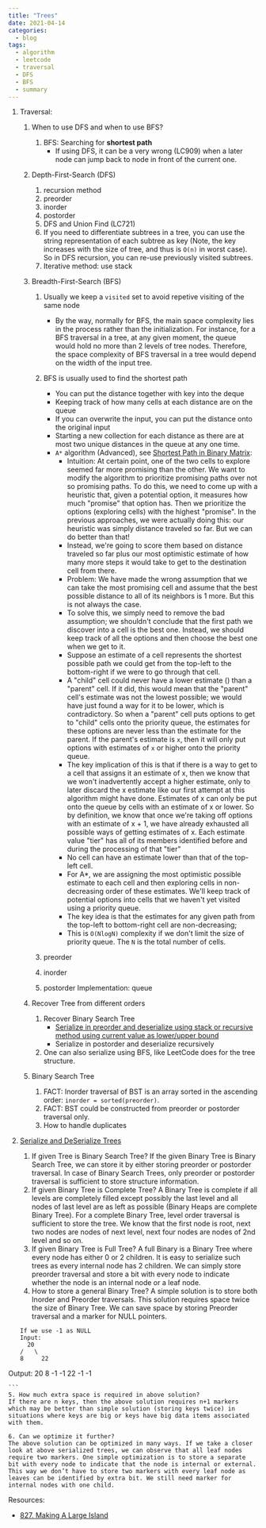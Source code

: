 ```yaml
---
title: "Trees"
date: 2021-04-14
categories:
  - blog
tags:
  - algorithm
  - leetcode
  - traversal
  - DFS
  - BFS
  - summary
---
```


1. Traversal:
    1. When to use DFS and when to use BFS?
        1. BFS: Searching for **shortest path**
            * If using DFS, it can be a very wrong (LC909) when a later node can jump back to node in front of the current one.
    2. Depth-First-Search (DFS)
        1. recursion method
        1. preorder
        2. inorder
        3. postorder
        4. DFS and Union Find (LC721)
        5. If you need to differentiate subtrees in a tree, you can use the string representation of each subtree as key (Note, the key increases with the size of tree, and thus is `O(n)` in worst case). So in DFS recursion, you can re-use previously visited subtrees.
        6. Iterative method: use stack
    3. Breadth-First-Search (BFS)
        1. Usually we keep a `visited` set to avoid repetive visiting of the same node
            * By the way, normally for BFS, the main space complexity lies in the process rather than the initialization. For instance, for a BFS traversal in a tree, at any given moment, the queue would hold no more than 2 levels of tree nodes. Therefore, the space complexity of BFS traversal in a tree would depend on the width of the input tree.
        2. BFS is usually used to find the shortest path
            * You can put the distance together with key into the deque
            * Keeping track of how many cells at each distance are on the queue
            * If you can overwrite the input, you can put the distance onto the original input
            * Starting a new collection for each distance as there are at most two unique distances in the queue at any one time.
            * `A*` algorithm (Advanced), see [Shortest Path in Binary Matrix][LC1091]: 
                * Intuition: At certain point, one of the two cells to explore seemed far more promising than the other. We want to modify the algorithm to prioritize promising paths over not so promising paths. To do this, we need to come up with a heuristic that, given a potential option, it measures how much "promise" that option has. Then we prioritize the options (exploring cells) with the highest "promise". In the previous approaches, we were actually doing this: our heuristic was simply distance traveled so far. But we can do better than that!
                * Instead, we're going to score them based on distance traveled so far plus our most optimistic estimate of how many more steps it would take to get to the destination cell from there. 
                * Problem: We have made the wrong assumption that we can take the most promising cell and assume that the best possible distance to all of its neighbors is 1 more. But this is not always the case. 
                * To solve this, we simply need to remove the bad assumption; we shouldn't conclude that the first path we discover into a cell is the best one. Instead, we should keep track of all the options and then choose the best one when we get to it.
                * Suppose an estimate of a cell represents the shortest possible path we could get from the top-left to the bottom-right if we were to go through that cell.
                * A "child" cell could never have a lower estimate () than a "parent" cell. If it did, this would mean that the "parent" cell's estimate was not the lowest possible; we would have just found a way for it to be lower, which is contradictory. So when a "parent" cell puts options to get to "child" cells onto the priority queue, the estimates for these options are never less than the estimate for the parent. If the parent's estimate is `x`, then it will only put options with estimates of `x` or higher onto the priority queue.
                * The key implication of this is that if there is a way to get to a cell that assigns it an estimate of x, then we know that we won't inadvertently accept a higher estimate, only to later discard the x estimate like our first attempt at this algorithm might have done. Estimates of x can only be put onto the queue by cells with an estimate of x or lower. So by definition, we know that once we're taking off options with an estimate of x + 1, we have already exhausted all possible ways of getting estimates of x. Each estimate value "tier" has all of its members identified before and during the processing of that "tier"
                * No cell can have an estimate lower than that of the top-left cell.
                * For A*, we are assigning the most optimistic possible estimate to each cell and then exploring cells in non-decreasing order of these estimates. We'll keep track of potential options into cells that we haven't yet visited using a priority queue. 
                * The key idea is that the estimates for any given path from the top-left to bottom-right cell are non-decreasing;
                * This is `O(NlogN)` complexity if we don't limit the size of priority queue. The `N` is the total number of cells.







            




        1. preorder
        2. inorder
        3. postorder
        Implementation: queue



    3. Recover Tree from different orders
        1. Recover Binary Search Tree            
            * [Serialize in preorder and deserialize using stack or recursive method using current value as lower/upper bound][LeetCode 449]
            * Serialize in postorder and deserialize recursively
        2. One can also serialize using BFS, like LeetCode does for the tree structure.
    4. Binary Search Tree
        1. FACT: Inorder traversal of BST is an array sorted in the ascending order: `inorder = sorted(preorder)`.
        2. FACT: BST could be constructed from preorder or postorder traversal only.
        5. How to handle duplicates

5. [Serialize and DeSerialize Trees][Serialize Tree]
    1. If given Tree is Binary Search Tree? 
    If the given Binary Tree is Binary Search Tree, we can store it by either storing preorder or postorder traversal. In case of Binary Search Trees, only preorder or postorder traversal is sufficient to store structure information. 
    2. If given Binary Tree is Complete Tree? 
    A Binary Tree is complete if all levels are completely filled except possibly the last level and all nodes of last level are as left as possible (Binary Heaps are complete Binary Tree). For a complete Binary Tree, level order traversal is sufficient to store the tree. We know that the first node is root, next two nodes are nodes of next level, next four nodes are nodes of 2nd level and so on. 
    3. If given Binary Tree is Full Tree? 
    A full Binary is a Binary Tree where every node has either 0 or 2 children. It is easy to serialize such trees as every internal node has 2 children. We can simply store preorder traversal and store a bit with every node to indicate whether the node is an internal node or a leaf node.
    4. How to store a general Binary Tree? 
    A simple solution is to store both Inorder and Preorder traversals. This solution requires space twice the size of Binary Tree. We can save space by storing Preorder traversal and a marker for NULL pointers. 
    ```
    If we use -1 as NULL
    Input:
      20
    /   \
   8     22 
Output: 20 8 -1 -1 22 -1 -1 

    ```
    5. How much extra space is required in above solution? 
    If there are n keys, then the above solution requires n+1 markers which may be better than simple solution (storing keys twice) in situations where keys are big or keys have big data items associated with them.

    6. Can we optimize it further? 
    The above solution can be optimized in many ways. If we take a closer look at above serialized trees, we can observe that all leaf nodes require two markers. One simple optimization is to store a separate bit with every node to indicate that the node is internal or external. This way we don’t have to store two markers with every leaf node as leaves can be identified by extra bit. We still need marker for internal nodes with one child.











    



Resources:
* [827. Making A Large Island][LeetCode Link]


[LeetCode Link]: https://leetcode.com/problems/making-a-large-island/
[LeetCode 449]: https://leetcode.com/problems/serialize-and-deserialize-bst/
[LC1091]: https://leetcode.com/problems/shortest-path-in-binary-matrix/solution/
[Serialize Tree]: https://www.geeksforgeeks.org/serialize-deserialize-binary-tree/